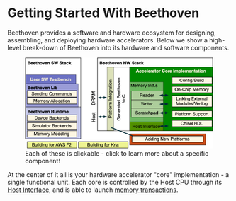 # Getting Started With Beethoven

Beethoven provides a software and hardware ecosystem for designing, assembling, and deploying hardware accelerators.
Below we show a high-level break-down of Beethoven into its hardware and software components.

<p align="center">
    <map name="GraffleExport">
        <area shape="rect" coords="1,43,115,65" href="https://google.com" />
    </map>
    <figure>
    <img src="img/figs/sitemap.jpg" usemap="#GraffleExport" />
    <figcaption> Each of these is clickable - click to learn more about a specific component!</figcaption>
    </figure>
</p>

At the center of it all is your hardware accelerator "core" implementation - a single functional unit.
Each core is controlled by the Host CPU through its [Host Interface](/Beethoven/host), and is able to
launch [memory transactions](/Beethoven/memory).


